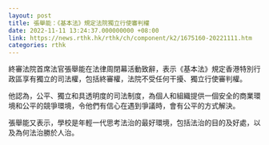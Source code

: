 ```yaml
---
layout: post
title: 張舉能：《基本法》規定法院獨立行使審判權
date: 2022-11-11 13:24:37.000000000 +08:00
link: https://news.rthk.hk/rthk/ch/component/k2/1675160-20221111.htm
categories: rthk
---
```


終審法院首席法官張舉能在法律周閉幕活動致辭，表示《基本法》規定香港特別行政區享有獨立的司法權，包括終審權，法院不受任何干擾、獨立行使審判權。

他認為，公平、獨立和具透明度的司法制度，為個人和組織提供一個安全的商業環境和公平的競爭環境，令他們有信心在遇到爭議時，會有公平的方式解決。

張舉能又表示，學校是年輕一代思考法治的最好環境，包括法治的目的及好處，以及為何法治勝於人治。
